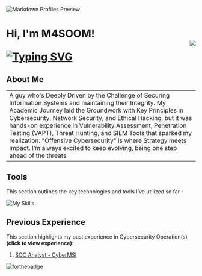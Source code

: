 ![Markdown Profiles Preview](https://i.postimg.cc/4yKy9w79/Linkedin-Banner-1.png)

<h1>Hi, I'm M4SOOM! <br/>  <a href="https://github.com/L1QU3D/github-profile-views-counter"><img src="https://komarev.com/ghpvc/?username=M4SOOM" align="right"></a>
   
[![Typing SVG](https://readme-typing-svg.herokuapp.com?font=courier+new&color=0BF700&lines=Cybersecurity+Professional)](https://git.io/typing-svg)
## About Me
<table>
<tr>
<td>
  A guy who's Deeply Driven by the Challenge of Securing Information Systems and maintaining their Integrity. My Academic Journey laid the Groundwork with Key Principles in Cybersecurity, Network Security, and Ethical Hacking, but it was hands-on experience in Vulnerability Assessment, Penetration Testing (VAPT), Threat Hunting, and SIEM Tools that sparked my realization: "Offensive Cybersecurity" is where Strategy meets Impact. I’m always excited to keep evolving, being one step ahead of the threats.
</td>
</tr>
</table>

## Tools

This section outlines the key technologies and tools I’ve utilized so far :

![My Skills](https://go-skill-icons.vercel.app/api/icons?i=gcp,azure,kali,linux,ubuntu,powershell,py,vmwareworkstation,jira,visualstudio&theme=light)

## Previous Experience

This section highlights my past experience in Cybersecurity Operation(s) **(click to view experience)**:

1. [SOC Analyst - CyberMSI](CyberMSI.md) 

[![forthebadge](https://forthebadge.com/images/badges/you-didnt-ask-for-this.png)](http://forthebadge.com) 
